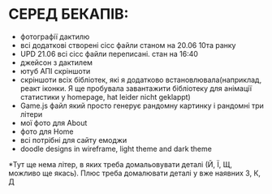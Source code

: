 # СЕРЕД БЕКАПІВ:

- фотографії дактилю
- всі додаткові створені сісс файли станом на 20.06 10та ранку
- UPD 21.06 всі сісс файли переписані. стан на 16:40
- джейсон з дактилем
- ютуб АПІ скріншоти
- скріншоти всіх бібліотек, які я додатково встановлювала(наприклад, реакт іконки. Я ще пробувала завантажити бібліотеку для анімації статистики у homepage, hat leider nicht geklappt)
- Game.js файл який просто генерує рандомну картинку і рандомні три літери
- мої фото для About
- фото для Home
- всі потрібні для сайту емоджи
- doodle designs in wireframe, light theme and dark theme
 
*Тут ще нема літер, в яких треба домальовувати деталі (Й, Ї, Щ, можливо ще якась). Плюс треба домалювати деталі у вже наявних З, К, Д
